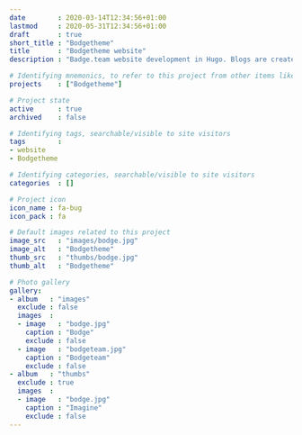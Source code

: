```yaml
---
date        : 2020-03-14T12:34:56+01:00
lastmod     : 2020-05-31T12:34:56+01:00
draft       : true
short_title : "Bodgetheme"
title       : "Bodgetheme website"
description : "Badge.team website development in Hugo. Blogs are created to test for the proper behaviour of new functionality."

# Identifying mnemonics, to refer to this project from other items like blogs, etc.
projects    : ["Bodgetheme"]

# Project state
active      : true
archived    : false

# Identifying tags, searchable/visible to site visitors
tags        :
- website
- Bodgetheme

# Identifying categories, searchable/visible to site visitors
categories  : []

# Project icon
icon_name : fa-bug
icon_pack : fa

# Default images related to this project
image_src   : "images/bodge.jpg"
image_alt   : "Bodgetheme"
thumb_src   : "thumbs/bodge.jpg"
thumb_alt   : "Bodgetheme"

# Photo gallery
gallery:
- album   : "images"
  exclude : false
  images  :
  - image   : "bodge.jpg"
    caption : "Bodge"
    exclude : false
  - image   : "bodgeteam.jpg"
    caption : "Bodgeteam"
    exclude : false
- album   : "thumbs"
  exclude : true
  images  :
  - image   : "bodge.jpg"
    caption : "Imagine"
    exclude : false
---
```

